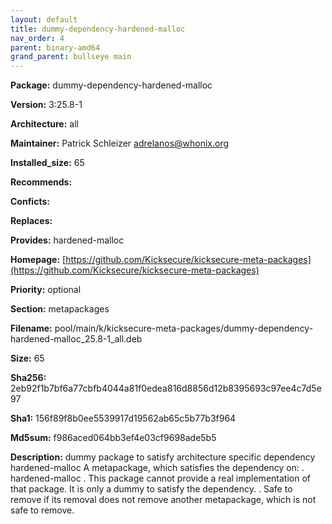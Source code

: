 ```yaml
---
layout: default
title: dummy-dependency-hardened-malloc
nav_order: 4
parent: binary-amd64
grand_parent: bullseye main
---
```


**Package:** dummy-dependency-hardened-malloc

**Version:** 3:25.8-1

**Architecture:**  all

**Maintainer:**  Patrick Schleizer <adrelanos@whonix.org>

**Installed_size:**  65

**Recommends:**  

**Conficts:**  

**Replaces:**  

**Provides:**  hardened-malloc

**Homepage:**  [https://github.com/Kicksecure/kicksecure-meta-packages](https://github.com/Kicksecure/kicksecure-meta-packages)

**Priority:**  optional

**Section:** metapackages

**Filename:**  pool/main/k/kicksecure-meta-packages/dummy-dependency-hardened-malloc_25.8-1_all.deb

**Size:**  65

**Sha256:**  2eb92f1b7bf6a77cbfb4044a81f0edea816d8856d12b8395693c97ee4c7d5e97

**Sha1:**  156f89f8b0ee5539917d19562ab65c5b77b3f964

**Md5sum:**  f986aced064bb3ef4e03cf9698ade5b5

**Description:** dummy package to satisfy architecture specific dependency hardened-malloc
 A metapackage, which satisfies the dependency on:
 .
 hardened-malloc
 .
 This package cannot provide a real implementation of that package. It is only
 a dummy to satisfy the dependency.
 .
 Safe to remove if its removal does not remove another metapackage, which is
 not safe to remove.


